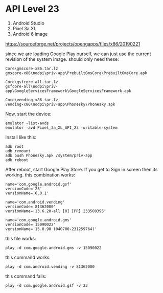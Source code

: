 # API Level 23

1. Android Studio
2. Pixel 3a XL
3. Android 6 image

https://sourceforge.net/projects/opengapps/files/x86/20190221

since we are loading Google Play ourself, we can just use the current revision
of the system image. should only need these:

~~~
Core\gmscore-x86.tar.lz
gmscore-x86\nodpi\priv-app\PrebuiltGmsCore\PrebuiltGmsCore.apk

Core\gsfcore-all.tar.lz
gsfcore-all\nodpi\priv-app\GoogleServicesFramework\GoogleServicesFramework.apk

Core\vending-x86.tar.lz
vending-x86\nodpi\priv-app\Phonesky\Phonesky.apk
~~~

Now, start the device:

~~~
emulator -list-avds
emulator -avd Pixel_3a_XL_API_23 -writable-system
~~~

Install like this:

~~~
adb root
adb remount
adb push Phonesky.apk /system/priv-app
adb reboot
~~~

After reboot, start Google Play Store. If you get to Sign in screen then its
working. this combination works:

~~~
name='com.google.android.gsf'
versionCode='23'
versionName='6.0.1'

name='com.android.vending'
versionCode='81362000'
versionName='13.6.20-all [0] [PR] 233508395'

name='com.google.android.gms'
versionCode='15090022'
versionName='15.0.90 (040700-231259764)'
~~~

this file works:

~~~
play -d com.google.android.gms -v 15090022
~~~

this command works:

~~~
play -d com.android.vending -v 81362000
~~~

this command fails:

~~~
play -d com.google.android.gsf -v 23
~~~
